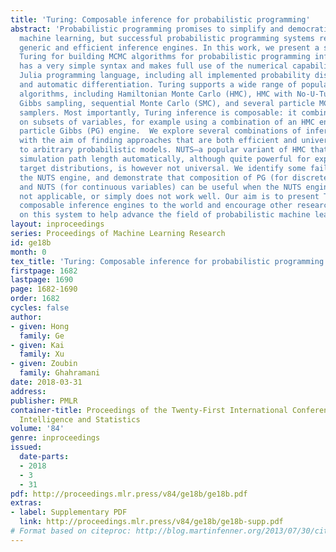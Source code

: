 ```yaml
---
title: 'Turing: Composable inference for probabilistic programming'
abstract: 'Probabilistic programming promises to simplify and democratize probabilistic
  machine learning, but successful probabilistic programming systems require flexible,
  generic and efficient inference engines. In this work, we present a system called
  Turing for building MCMC algorithms for probabilistic programming inference. Turing
  has a very simple syntax and makes full use of the numerical capabilities in the
  Julia programming language, including all implemented probability distributions,
  and automatic differentiation. Turing supports a wide range of popular Monte Carlo
  algorithms, including Hamiltonian Monte Carlo (HMC), HMC with No-U-Turns (NUTS),
  Gibbs sampling, sequential Monte Carlo (SMC), and several particle MCMC (PMCMC)
  samplers. Most importantly, Turing inference is composable: it combines MCMC operations
  on subsets of variables, for example using a combination of an HMC engine and a
  particle Gibbs (PG) engine.  We explore several combinations of inference methods
  with the aim of finding approaches that are both efficient and universal, i.e. applicable
  to arbitrary probabilistic models. NUTS—a popular variant of HMC that adapts Hamiltonian
  simulation path length automatically, although quite powerful for exploring differentiable
  target distributions, is however not universal. We identify some failure modes for
  the NUTS engine, and demonstrate that composition of PG (for discrete variables)
  and NUTS (for continuous variables) can be useful when the NUTS engine is either
  not applicable, or simply does not work well. Our aim is to present Turing and its
  composable inference engines to the world and encourage other researchers to build
  on this system to help advance the field of probabilistic machine learning. '
layout: inproceedings
series: Proceedings of Machine Learning Research
id: ge18b
month: 0
tex_title: 'Turing: Composable inference for probabilistic programming'
firstpage: 1682
lastpage: 1690
page: 1682-1690
order: 1682
cycles: false
author:
- given: Hong
  family: Ge
- given: Kai
  family: Xu
- given: Zoubin
  family: Ghahramani
date: 2018-03-31
address: 
publisher: PMLR
container-title: Proceedings of the Twenty-First International Conference on Artificial
  Intelligence and Statistics
volume: '84'
genre: inproceedings
issued:
  date-parts:
  - 2018
  - 3
  - 31
pdf: http://proceedings.mlr.press/v84/ge18b/ge18b.pdf
extras:
- label: Supplementary PDF
  link: http://proceedings.mlr.press/v84/ge18b/ge18b-supp.pdf
# Format based on citeproc: http://blog.martinfenner.org/2013/07/30/citeproc-yaml-for-bibliographies/
---
```

